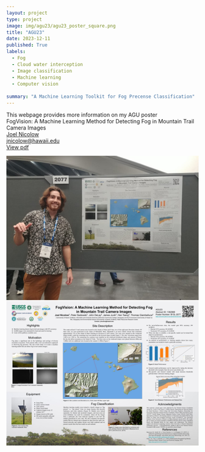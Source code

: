 ```yaml
---
layout: project
type: project
image: img/agu23/agu23_poster_square.png
title: "AGU23"
date: 2023-12-11
published: True
labels:
  - Fog
  - Cloud water interception
  - Image classification
  - Machine learning
  - Computer vision

summary: "A Machine Learning Toolkit for Fog Precense Classification"
---
```

This webpage provides more information on my AGU poster  
FogVision: A Machine Learning Method for Detecting Fog in Mountain Trail Camera Images  
[Joel Nicolow](https://jnicolow.github.io/)  
[jnicolow@hawaii.edu](jnicolow@hawaii.edu)  
[View pdf](https://github.com/jnicolow/jnicolow.github.io/blob/main/img/agu23/AGU2023poster_nicolow_joel.pdf)

<img class="img-fluid" src="../img/agu23/agu23_poster.jpg">
<img class="img-fluid" src="../img/agu23/AGU2023poster.jpg">



